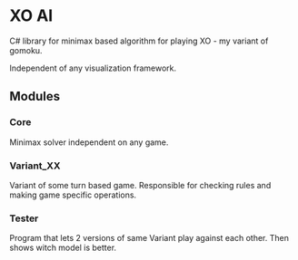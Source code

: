 # XO AI

C# library for minimax based algorithm for playing XO - my variant of gomoku.

Independent of any visualization framework.

## Modules

### Core

Minimax solver independent on any game.

### Variant_XX

Variant of some turn based game. Responsible for checking rules and making game specific operations.

### Tester

Program that lets 2 versions of same Variant play against each other. Then shows witch model is better.  
